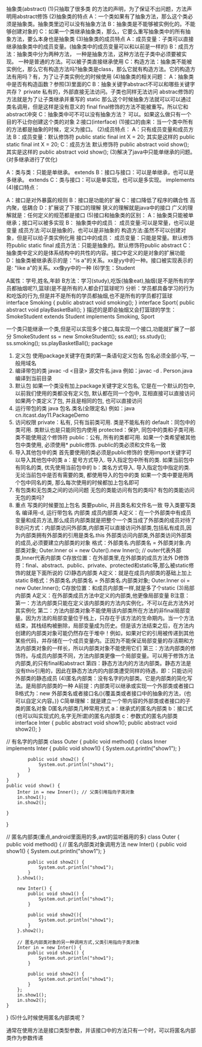 抽象类(abstract)
(1)只抽取了很多类 的方法的声明，为了保证不出问题，方法声明用abstract修饰
(2)抽象类的特点
A：一个类如果有了抽象方法，那么这个类必须是抽象类。抽象类里边可以没有抽象方法
B：抽象类是不能够被实例化的。不能够创建对象的
C：如果一个类继承抽象类，那么，它要么重写抽象类中的所有抽象方法，要么本身也是抽象类
(3)抽象类的成员特点
A：成员变量：子类可以直接继承抽象类中的成员变量。(抽象类中的成员变量可以和以前是一样的)
B：成员方法：抽象类中分为两种方法， 一种是抽象方法，这种方法在子类中必须要被实现。 一种是普通的方法。可以被子类直接继承使用
C：构造方法：抽象类不能被实例化，那么它有构造方法吗?抽象类是class，那么它就有构造方法。它的构造方法有用吗？有，为了让子类实例化的时候使用
(4)抽象类的相关问题：
A：抽象类中是否有构造函数？参照(3)里面的C
B：抽象关键字abstract不可以和哪些关键字共存？
private
私有的，外部直接无法访问。子类也同样无法访问
abstrac修饰的方法就是为了让子类继承并重写的
static
那么这个时候抽象方法就可以可以通过类名调用，但是这样是没有意义的
final
final修饰的方法不能被重写。所以它和abstract冲突
C：抽象类中可不可以没有抽象方法？
可以。如果这么做只有一个目的不让你创建这个类的对象
2:接口(interface)
(1)接口的由来：当一个类中所有的方法都是抽象的时候，定义为接口。
(2)成员特点：
A：只有成员变量和成员方法
B：成员变量：默认修饰符 public static final
int X = 20;
其实是这样的 public static final int X = 20;
C：成员方法 默认修饰符 public abstract
void show();
其实是这样的 public abstract void show();
(3)解决了java中只能单继承的问题。(对多继承进行了优化)

A：类与类：只能是单继承。 extends
B：接口与接口：可以是单继承，也可以是多继承。 extends
C：类与接口：可以是单实现，也可以是多实现。 implements
(4)接口特点：

A：接口是对外暴露的规则
B：接口是功能的扩展
C：接口降低了程序的耦合性
高内聚，低耦合
D：扩展说了下接口的理解
狭义的理解就是java中的接口
广义的理解就是：任何定义的规范都是接口
(5)接口和抽象类的区别：
A：抽象类只能被单继承；接口可以被多实现
B：
抽象类中的成员：
成员变量:可以是常量，也可以是变量
成员方法:可以是抽象的，也可以是非抽象的
构造方法:虽然不可以创建对象，但是可以给子类实例化用
接口中的成员：
成员变量：只能是常量。默认修饰符public static final
成员方法：只能是抽象的。默认修饰符public abstract
C：抽象类中定义的是体系结构中的共性的内容。接口中定义的是对象的扩展功能
D：抽象类被继承表示的是："is a"的关系。xx是yy中的一种。接口被实现表示的是: "like a"的关系。xx像yy中的一种
(6)学生：Student

A属性：学号,姓名,年龄
B方法：学习(study),吃饭(抽象eat),抽烟(是不是所有的学员都抽烟呢?),篮球(是不是所有的人都会打篮球呢?)
分析：学员都具备学习的行为和吃饭的行为,但是并不是所有的学员都抽烟,也不是所有的学员都打篮球
 interface Smoking {
    public abstract void smoking();
 }
 interface Sport{
    public abstract void playBasketBall();
 }
描述的是即会抽烟又会打篮球的学生：SmokeStudent extends Student implements Smoking, Sport

一个类只能继承一个类,但是可以实现多个接口,每实现一个接口,功能就扩展了一部分
SmokeStudent ss = new SmokeStudent();
ss.eat();
ss.study();
ss.smoking();
ss.playBasketBall();
package
1. 定义包
使用package关键字在类的第一条语句定义包名
包名必须全部小写, 一般用域名
2. 编译带包的类
javac -d <目录> 源文件名.java
例如：javac -d . Person.java 编译到当前目录
3. 默认包
如果一个类没有加上package关键字定义包名, 它是在一个默认的包中,以前我们使用的类都没有定义包, 默认都在同一个包中, 互相直接可以直接访问
如果两个类定义了包, 并且是相同的包, 也可以直接访问
4. 运行带包的类
java 包名.类名(全限定名)
例如：java cn.itcast.day11.PackageDemo
5. 访问权限
private：私有, 只有当前类可用. 类是不能私有的
default：同包中的类可用. 类默认也是只能同包内使用
protected：保护, 同包中的类和子类可用. 类不能使用这个修饰符
public：公有, 所有的类都可用. 如果一个类希望被其他包中类使用, 必须使用* public修饰. public的类必须和文件名一致
6. 导入其他包中的类
首先要使用的类必须是public修饰的
使用import关键字可以导入其他包中的类
a：星号方式导入. 导入指定包中所有的类. 如果当前包中有同名的类, 优先使用当前包中的
b：类名方式导入. 导入指定包中指定的类. 无论当前包中是否有需要的类, 都使用导入的包中的类
如果一个类中要是用两个包中同名的类, 那么每次使用的时候都加上包名即可
7. 有包类和无包类之间的访问问题
无包的类能访问有包的类吗?
有包的类能访问无包的类吗?
8. 重点
写类的时候要加上包名
类要public, 并且类名和文件名一致
导入类要写类名
编译用-d, 运行带包名
内部类
成员内部类
A定义：在一个外部类中有成员变量和成员方法,那么成员内部类就是把整个一个类当成了外部类的成员对待了
B访问方式：内部类访问外部类,内部类可以直接访问外部类,包括私有成员,因为内部类拥有外部类的引用是类名.this
外部类访问内部类,外部类访问外部类的成员,必须要建立内部类的对象
格式：外部类名.内部类名 = 外部类对象.内部类对象;
Outer.Inner oi = new Outer().new Inner(); // outer代表外部类,Inner代表内部类
C存放位置：在外部类里,在外部类的成员方法外
D修饰符：final、abstract、public、private、protected和static等,那么被static修饰的就是下面所说的
(2)静态内部类
A定义：就是在成员内部类的基础上加上static
B格式：外部类名.内部类名 = 外部类名.内部类对象; Outer.Inner oi = new Outer.Inner();
C存放位置：和成员内部类一样,就是多了个static
(3)局部内部类
A定义：在外部类成员方法中定义的内部类,他更像局部变量
B注意：
第一：方法内部类只能在定义该内部类的方法内实例化，不可以在此方法外对其实例化
第二：方法内部类对象不能使用该内部类所在方法的非final局部变量。因为方法的局部变量位于栈上，只存在于该方法的生命期内。当一个方法结束，其栈结构被删除，局部变量成为历史。但是该方法结束之后，在方法内创建的内部类对象可能仍然存在于堆中！例如，如果对它的引用被传递到其他某些代码，并存储在一个成员变量内。正因为不能保证局部变量的存活期和方法内部类对象的一样长，所以内部类对象不能使用它们
第三：方法内部类的修饰符。与成员内部类不同，方法内部类更像一个局部变量。可以用于修饰方法内部类,的只有final和abstract
第四：静态方法内的方法内部类。静态方法是没有this引用的，因此在静态方法内的内部类遭受同样的待遇，即：只能访问外部类的静态成员
(4)匿名内部类：没有名字的内部类。它是内部类的简化写法。是局部内部类的一种
A前提：内部类可以继承或实现一个外部类或者接口
B格式为：new 外部类名或者接口名(){覆盖类或者接口中的抽象的方法，(也可以自定义内容。)}
C简单理解：就是建立一个带内容的外部类或者接口的子类的匿名对象
D匿名内部类几种常用方式
a：继承式的匿名内部类
b：接口式(也可以叫实现式的,名字无所谓)的匿名内部类
c：参数式的匿名内部类
interface Inter {
    public abstract void show1();
    public abstract void show2();
}

// 有名字的内部类
class Outer {
    public void method() {
        class Inner implements Inter {
            public void show1() {
                System.out.println("show1");
            }

            public void show2() {
                System.out.println("show1");
            }
        }
    }
    public void show() {
        Inter in = new Inner(); // 父类引用指向子类对象
        in.show1();
        in.show2();

    }
}

// 匿名内部类(重点,android里面用的多,awt的监听器用的多)
class Outer {
    public void method() {
        // 匿名内部类对象调用方法
        new Inter() {
            public void show1() {
                System.out.println("show1");
            }

            public void show2() {
                System.out.println("show1");
            }
        }.show1();

        new Inter() {
            public void show1() {
                System.out.println("show1");
            }

            public void show2(){
                System.out.println("show1");
            }
        }.show2();

        // 匿名内部类对象的另一种调用方式,父类引用指向子类对象
        Inter in = new Inter() {
            public void show1() {
                System.out.println("show1");
            }

            public void show2() {
                System.out.println("show1");
            }
        };
        in.show1();
        in.show2();
    }
}
(5)什么时候使用匿名内部类呢？

通常在使用方法是接口类型参数，并该接口中的方法只有一个时，可以将匿名内部类作为参数传递
